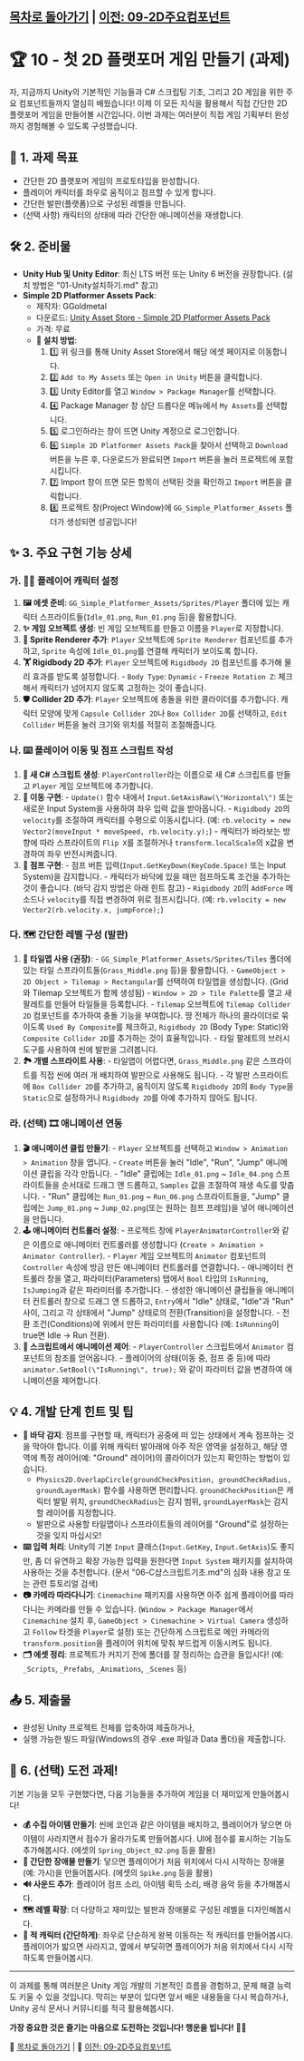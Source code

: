[목차로 돌아가기](./README.md) | [이전: 09-2D주요컴포넌트](./09-2D주요컴포넌트.md)
---
# 🏆 10 - 첫 2D 플랫포머 게임 만들기 (과제)

자, 지금까지 Unity의 기본적인 기능들과 C# 스크립팅 기초, 그리고 2D 게임을 위한 주요 컴포넌트들까지 열심히 배웠습니다! 이제 이 모든 지식을 활용해서 직접 간단한 2D 플랫포머 게임을 만들어볼 시간입니다. 이번 과제는 여러분이 직접 게임 기획부터 완성까지 경험해볼 수 있도록 구성했습니다.

## 🎯 1. 과제 목표

-   간단한 2D 플랫포머 게임의 프로토타입을 완성합니다.
-   플레이어 캐릭터를 좌우로 움직이고 점프할 수 있게 합니다.
-   간단한 발판(플랫폼)으로 구성된 레벨을 만듭니다.
-   (선택 사항) 캐릭터의 상태에 따라 간단한 애니메이션을 재생합니다.

## 🛠️ 2. 준비물

-   **Unity Hub 및 Unity Editor**: 최신 LTS 버전 또는 Unity 6 버전을 권장합니다. (설치 방법은 "01-Unity설치하기.md" 참고)
-   **Simple 2D Platformer Assets Pack**:
    -   제작자: GGoldmetal
    -   다운로드: [Unity Asset Store - Simple 2D Platformer Assets Pack](https://assetstore.unity.com/packages/2d/characters/simple-2d-platformer-assets-pack-188518)
    -   가격: 무료
    -   **💾 설치 방법**:
        1.  1️⃣ 위 링크를 통해 Unity Asset Store에서 해당 에셋 페이지로 이동합니다.
        2.  2️⃣ `Add to My Assets` 또는 `Open in Unity` 버튼을 클릭합니다.
        3.  3️⃣ Unity Editor를 열고 `Window > Package Manager`를 선택합니다.
        4.  4️⃣ Package Manager 창 상단 드롭다운 메뉴에서 `My Assets`를 선택합니다.
        5.  5️⃣ 로그인하라는 창이 뜨면 Unity 계정으로 로그인합니다.
        6.  6️⃣ `Simple 2D Platformer Assets Pack`을 찾아서 선택하고 `Download` 버튼을 누른 후, 다운로드가 완료되면 `Import` 버튼을 눌러 프로젝트에 포함시킵니다.
        7.  7️⃣ Import 창이 뜨면 모든 항목이 선택된 것을 확인하고 `Import` 버튼을 클릭합니다.
        8.  8️⃣ 프로젝트 창(Project Window)에 `GG_Simple_Platformer_Assets` 폴더가 생성되면 성공입니다!

## ✨ 3. 주요 구현 기능 상세

### 가. 🧑‍🎨 플레이어 캐릭터 설정

1.    **🖼️ 에셋 준비**: `GG_Simple_Platformer_Assets/Sprites/Player` 폴더에 있는 캐릭터 스프라이트들(`Idle_01.png`, `Run_01.png` 등)을 활용합니다.
2.    **✨ 게임 오브젝트 생성**: 빈 게임 오브젝트를 만들고 이름을 `Player`로 지정합니다.
3.    **🎨 Sprite Renderer 추가**: `Player` 오브젝트에 `Sprite Renderer` 컴포넌트를 추가하고, `Sprite` 속성에 `Idle_01.png`를 연결해 캐릭터가 보이도록 합니다.
4.    **🏋️ Rigidbody 2D 추가**: `Player` 오브젝트에 `Rigidbody 2D` 컴포넌트를 추가해 물리 효과를 받도록 설정합니다.
    -   `Body Type`: `Dynamic`
    -   `Freeze Rotation Z`: 체크해서 캐릭터가 넘어지지 않도록 고정하는 것이 좋습니다.
5.    **🛡️ Collider 2D 추가**: `Player` 오브젝트에 충돌을 위한 콜라이더를 추가합니다. 캐릭터 모양에 맞게 `Capsule Collider 2D`나 `Box Collider 2D`를 선택하고, `Edit Collider` 버튼을 눌러 크기와 위치를 적절히 조절해줍니다.

### 나. ⌨️ 플레이어 이동 및 점프 스크립트 작성

1.    **📜 새 C# 스크립트 생성**: `PlayerController`라는 이름으로 새 C# 스크립트를 만들고 `Player` 게임 오브젝트에 추가합니다.
2.    **🏃 이동 구현**:
    -   `Update()` 함수 내에서 `Input.GetAxisRaw(\"Horizontal\")` 또는 새로운 Input System을 사용하여 좌우 입력 값을 받아옵니다.
    -   `Rigidbody 2D`의 `velocity`를 조절하여 캐릭터를 수평으로 이동시킵니다. (예: `rb.velocity = new Vector2(moveInput * moveSpeed, rb.velocity.y);`)
    -   캐릭터가 바라보는 방향에 따라 스프라이트의 `Flip X`를 조절하거나 `transform.localScale`의 x값을 변경하여 좌우 반전시켜줍니다.
3.    **🤸 점프 구현**:
    -   점프 버튼 입력(`Input.GetKeyDown(KeyCode.Space)` 또는 Input System)을 감지합니다.
    -   캐릭터가 바닥에 있을 때만 점프하도록 조건을 추가하는 것이 좋습니다. (바닥 감지 방법은 아래 힌트 참고)
    -   `Rigidbody 2D`의 `AddForce` 메소드나 `velocity`를 직접 변경하여 위로 점프시킵니다. (예: `rb.velocity = new Vector2(rb.velocity.x, jumpForce);`)

### 다. 🗺️ 간단한 레벨 구성 (발판)

1.    **🧱 타일맵 사용 (권장)**:
    -   `GG_Simple_Platformer_Assets/Sprites/Tiles` 폴더에 있는 타일 스프라이트들(`Grass_Middle.png` 등)을 활용합니다.
    -   `GameObject > 2D Object > Tilemap > Rectangular`를 선택하여 타일맵을 생성합니다. (Grid와 Tilemap 오브젝트가 함께 생성됨)
    -   `Window > 2D > Tile Palette`를 열고 새 팔레트를 만들어 타일들을 등록합니다.
    -   `Tilemap` 오브젝트에 `Tilemap Collider 2D` 컴포넌트를 추가하여 충돌 기능을 부여합니다. 땅 전체가 하나의 콜라이더로 묶이도록 `Used By Composite`를 체크하고, `Rigidbody 2D` (Body Type: Static)와 `Composite Collider 2D`를 추가하는 것이 효율적입니다.
    -   타일 팔레트의 브러시 도구를 사용하여 씬에 발판을 그려봅니다.
2.    **🏞️ 개별 스프라이트 사용**:
    -   타일맵이 어렵다면, `Grass_Middle.png` 같은 스프라이트를 직접 씬에 여러 개 배치하여 발판으로 사용해도 됩니다.
    -   각 발판 스프라이트에 `Box Collider 2D`를 추가하고, 움직이지 않도록 `Rigidbody 2D`의 `Body Type`을 `Static`으로 설정하거나 `Rigidbody 2D`를 아예 추가하지 않아도 됩니다.

### 라. (선택) 🎞️ 애니메이션 연동

1.    **🎬 애니메이션 클립 만들기**:
    -   `Player` 오브젝트를 선택하고 `Window > Animation > Animation` 창을 엽니다.
    -   `Create` 버튼을 눌러 \"Idle\", \"Run\", \"Jump\" 애니메이션 클립을 각각 만듭니다.
    -   \"Idle\" 클립에는 `Idle_01.png` ~ `Idle_04.png` 스프라이트들을 순서대로 드래그 앤 드롭하고, `Samples` 값을 조절하여 재생 속도를 맞춥니다.
    -   \"Run\" 클립에는 `Run_01.png` ~ `Run_06.png` 스프라이트들을, \"Jump\" 클립에는 `Jump_01.png` ~ `Jump_02.png`(또는 원하는 점프 프레임)을 넣어 애니메이션을 만듭니다.
2.    **🕹️ 애니메이터 컨트롤러 설정**:
    -   프로젝트 창에 `PlayerAnimatorController`와 같은 이름으로 애니메이터 컨트롤러를 생성합니다 (`Create > Animation > Animator Controller`).
    -   `Player` 게임 오브젝트의 `Animator` 컴포넌트의 `Controller` 속성에 방금 만든 애니메이터 컨트롤러를 연결합니다.
    -   애니메이터 컨트롤러 창을 열고, 파라미터(Parameters) 탭에서 `Bool` 타입의 `IsRunning`, `IsJumping`과 같은 파라미터를 추가합니다.
    -   생성한 애니메이션 클립들을 애니메이터 컨트롤러 창으로 드래그 앤 드롭하고, `Entry`에서 \"Idle\" 상태로, \"Idle\"과 \"Run\" 사이, 그리고 각 상태에서 \"Jump\" 상태로의 전환(Transition)을 설정합니다.
    -   전환 조건(Conditions)에 위에서 만든 파라미터를 사용합니다 (예: `IsRunning`이 true면 Idle -> Run 전환).
3.    **📜 스크립트에서 애니메이션 제어**:
    -   `PlayerController` 스크립트에서 `Animator` 컴포넌트의 참조를 얻어옵니다.
    -   플레이어의 상태(이동 중, 점프 중 등)에 따라 `animator.SetBool(\"IsRunning\", true);` 와 같이 파라미터 값을 변경하여 애니메이션을 제어합니다.

## 💡 4. 개발 단계 힌트 및 팁

-   **🦶 바닥 감지**: 점프를 구현할 때, 캐릭터가 공중에 떠 있는 상태에서 계속 점프하는 것을 막아야 합니다. 이를 위해 캐릭터 발아래에 아주 작은 영역을 설정하고, 해당 영역에 특정 레이어(예: \"Ground\" 레이어)의 콜라이더가 있는지 확인하는 방법이 있습니다.
    -   `Physics2D.OverlapCircle(groundCheckPosition, groundCheckRadius, groundLayerMask)` 함수를 사용하면 편리합니다. `groundCheckPosition`은 캐릭터 발밑 위치, `groundCheckRadius`는 감지 범위, `groundLayerMask`는 감지할 레이어를 지정합니다.
    -   발판으로 사용할 타일맵이나 스프라이트들의 레이어를 \"Ground\"로 설정하는 것을 잊지 마십시오!
-   **⌨️ 입력 처리**: Unity의 기본 `Input` 클래스(`Input.GetKey`, `Input.GetAxis`)도 좋지만, 좀 더 유연하고 확장 가능한 입력을 원한다면 `Input System` 패키지를 설치하여 사용하는 것을 추천합니다. (문서 \"06-C샵스크립트기초.md\"의 심화 내용 참고 또는 관련 튜토리얼 검색)
-   **📷 카메라 따라다니기**: `Cinemachine` 패키지를 사용하면 아주 쉽게 플레이어를 따라다니는 카메라를 만들 수 있습니다. (`Window > Package Manager`에서 `Cinemachine` 설치 후, `GameObject > Cinemachine > Virtual Camera` 생성하고 `Follow` 타겟을 `Player`로 설정) 또는 간단하게 스크립트로 메인 카메라의 `transform.position`을 플레이어 위치에 맞춰 부드럽게 이동시켜도 됩니다.
-   **🗂️ 에셋 정리**: 프로젝트가 커지기 전에 폴더를 잘 정리하는 습관을 들입시다! (예: `_Scripts`, `_Prefabs`, `_Animations`, `_Scenes` 등)

## 📤 5. 제출물

-   완성된 Unity 프로젝트 전체를 압축하여 제출하거나,
-   실행 가능한 빌드 파일(Windows의 경우 .exe 파일과 Data 폴더)을 제출합니다.

## 🌟 6. (선택) 도전 과제!

기본 기능을 모두 구현했다면, 다음 기능들을 추가하여 게임을 더 재미있게 만들어봅시다!

-   **💰 수집 아이템 만들기**: 씬에 코인과 같은 아이템을 배치하고, 플레이어가 닿으면 아이템이 사라지면서 점수가 올라가도록 만들어봅시다. UI에 점수를 표시하는 기능도 추가해봅시다. (에셋의 `Spring_Object_02.png` 등을 활용)
-   **🌵 간단한 장애물 만들기**: 닿으면 플레이어가 처음 위치에서 다시 시작하는 장애물(예: 가시)을 만들어봅시다. (에셋의 `Spike.png` 등을 활용)
-   **🔊 사운드 추가**: 플레이어 점프 소리, 아이템 획득 소리, 배경 음악 등을 추가해봅시다.
-   **🗺️ 레벨 확장**: 더 다양하고 재미있는 발판과 장애물로 구성된 레벨을 디자인해봅시다.
-   **👻 적 캐릭터 (간단하게)**: 좌우로 단순하게 왕복 이동하는 적 캐릭터를 만들어봅시다. 플레이어가 밟으면 사라지고, 옆에서 부딪히면 플레이어가 처음 위치에서 다시 시작하도록 만들어봅시다.

---

이 과제를 통해 여러분은 Unity 게임 개발의 기본적인 흐름을 경험하고, 문제 해결 능력도 키울 수 있을 것입니다. 막히는 부분이 있다면 앞서 배운 내용들을 다시 복습하거나, Unity 공식 문서나 커뮤니티를 적극 활용해봅시다.

**가장 중요한 것은 즐기는 마음으로 도전하는 것입니다! 행운을 빕니다!** 🚀🎉

🧭 [목차로 돌아가기](./README.md) | 🧭 [이전: 09-2D주요컴포넌트](./09-2D주요컴포넌트.md) 